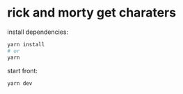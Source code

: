 # rick and morty get charaters

install dependencies:

```bash
yarn install
# or
yarn
```

start front:

```bash
yarn dev
```
